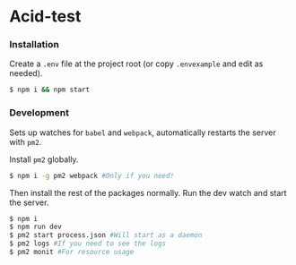 # Acid-test

### Installation
Create a `.env` file at the project root (or copy `.envexample` and edit as needed).

```bash
$ npm i && npm start
```

### Development
Sets up watches for `babel` and `webpack`, automatically restarts the server with `pm2`.

Install `pm2` globally.

```bash
$ npm i -g pm2 webpack #Only if you need!
```

Then install the rest of the packages normally. Run the dev watch and start the server.

```bash
$ npm i
$ npm run dev
$ pm2 start process.json #Will start as a daemon
$ pm2 logs #If you need to see the logs
$ pm2 monit #For resource usage
```
